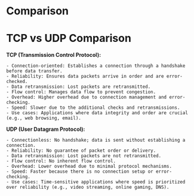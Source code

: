 # Comparison

# TCP vs UDP Comparison 

**TCP (Transmission Control Protocol):**

    - Connection-oriented: Establishes a connection through a handshake before data transfer.
    - Reliability: Ensures data packets arrive in order and are error-checked.
    - Data retransmission: Lost packets are retransmitted.
    - Flow control: Manages data flow to prevent congestion.
    - Overhead: Higher overhead due to connection management and error-checking.
    - Speed: Slower due to the additional checks and retransmissions.
    - Use cases: Applications where data integrity and order are crucial (e.g., web browsing, email).


**UDP (User Datagram Protocol):**

    - Connectionless: No handshake; data is sent without establishing a connection.
    - Reliability: No guarantee of packet order or delivery.
    - Data retransmission: Lost packets are not retransmitted.
    - Flow control: No inherent flow control.
    - Overhead: Lower overhead due to minimal protocol mechanisms.
    - Speed: Faster because there is no connection setup or error-checking.
    - Use cases: Time-sensitive applications where speed is prioritized over reliability (e.g., video streaming, online gaming, DNS).